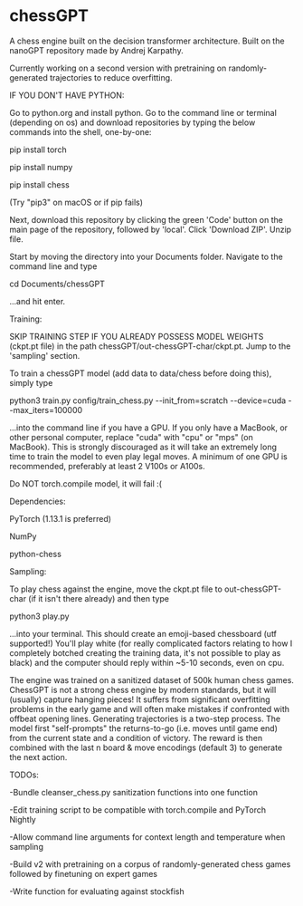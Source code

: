 # chessGPT
A chess engine built on the decision transformer architecture. Built on the nanoGPT repository made by Andrej Karpathy.

Currently working on a second version with pretraining on randomly-generated trajectories to reduce overfitting.


IF YOU DON'T HAVE PYTHON:

Go to python.org and install python.
Go to the command line or terminal (depending on os) and download repositories by typing the below commands into the shell, one-by-one:


pip install torch

pip install numpy

pip install chess

(Try "pip3" on macOS or if pip fails)


Next, download this repository by clicking the green 'Code' button on the main page of the repository, followed by 'local'. Click 'Download ZIP'.
Unzip file.

Start by moving the directory into your Documents folder. Navigate to the command line and type

cd Documents/chessGPT

...and hit enter.

Training:

SKIP TRAINING STEP IF YOU ALREADY POSSESS MODEL WEIGHTS (ckpt.pt file) in the path chessGPT/out-chessGPT-char/ckpt.pt. Jump to the 'sampling' section.

To train a chessGPT model (add data to data/chess before doing this), simply type 

python3 train.py config/train_chess.py --init_from=scratch --device=cuda --max_iters=100000

...into the command line if you have a GPU. If you only have a MacBook, or other personal computer, replace "cuda" with "cpu" or "mps" (on MacBook).
This is strongly discouraged as it will take an extremely long time to train the model to even play legal moves. A minimum of one GPU is recommended,
preferably at least 2 V100s or A100s.

Do NOT torch.compile model, it will fail :(

Dependencies:


PyTorch (1.13.1 is preferred)

NumPy

python-chess


Sampling:

To play chess against the engine, move the ckpt.pt file to out-chessGPT-char (if it isn't there already) and then type

python3 play.py

...into your terminal. This should create an emoji-based chessboard (utf supported!)
You'll play white (for really complicated factors relating to how I completely botched creating the training data, it's not possible to play as black) and
the computer should reply within ~5-10 seconds, even on cpu. 

The engine was trained on a sanitized dataset of 500k human chess games. ChessGPT is not a strong chess engine by modern standards, but it will (usually)
capture hanging pieces! It suffers from significant overfitting problems in the early game and will often make mistakes if confronted with offbeat 
opening lines. Generating trajectories is a two-step process. The model first "self-prompts" the returns-to-go (i.e. moves until game end) from the
current state and a condition of victory. The reward is then combined with the last n board & move encodings (default 3) to generate the next action.


TODOs:

-Bundle cleanser_chess.py sanitization functions into one function

-Edit training script to be compatible with torch.compile and PyTorch Nightly

-Allow command line arguments for context length and temperature when sampling

-Build v2 with pretraining on a corpus of randomly-generated chess games followed by finetuning on expert games

-Write function for evaluating against stockfish
